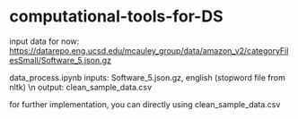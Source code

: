 # computational-tools-for-DS
input data for now: https://datarepo.eng.ucsd.edu/mcauley_group/data/amazon_v2/categoryFilesSmall/Software_5.json.gz

data_process.ipynb 
  inputs: Software_5.json.gz, english (stopword file from nltk) \n
  output: clean_sample_data.csv

for further implementation, you can directly using clean_sample_data.csv

